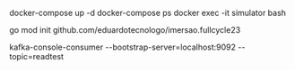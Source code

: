 docker-compose up -d 
docker-compose ps
docker exec -it simulator bash 

go mod init github.com/eduardotecnologo/imersao.fullcycle23

kafka-console-consumer --bootstrap-server=localhost:9092 --topic=readtest